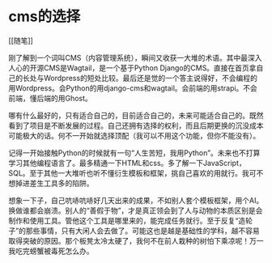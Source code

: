 # cms的选择
[[随笔]]

刚了解到一个词叫CMS（内容管理系统），瞬间又收获一大堆的术语。其中最深入人心的开源CMS是Wagtail，是一个基于Python Django的CMS。直接在首页拿自己的长处与Wordpress的短处比较。最后还是觉的一个答主说得好，不会编程的用Wordpress。会Python的用django-cms和wagtail。会前端的用strapi。不会前端，懂后端的用Ghost。

哪有什么最好的，只有适合自己的，目前适合自己的，未来可能适合自己的。既然看到了项目是不断发展的过程。自己还拥有选择的权利，而且后期更换的沉没成本可能极大的话。何不一开始就选择顶配（我可以不用这个功能，但你不能没有）。

记得一开始接触Python的时候就有一句“人生苦短，我用Python”。未来也不打算学习其他编程语言了。最多精通一下HTML和css。多了解一下JavaScript，SQL。至于其他一大堆听也听不懂衍生模板和框架，挑自己喜欢的用就行。我可不想掉进差生工具多的陷阱。

想象一下子，自己吭哧吭哧好几天出来的成果，不如别人套个模板框架，用个AI。换做谁都会崩溃。别人的“善假于物”，才是真正领会到了人与动物的本质区别是会制作和使用工具。管他这个工具是哪里来的，能完成任务就行。至于反复“造轮子”的那些事情，只有大闲人会去做了。可能这也是越是基础性的学科，越不容易取得突破的原因。那个板凳太冷太硬了，我何不在前人栽种的树怕下乘凉呢！万一我吃完螃蟹被毒死怎么办。